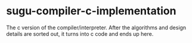 # sugu-compiler-c-implementation
The c version of the compiler/interpreter. After the algorithms and design details are sorted out, it turns into c code and ends up here.
